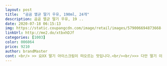 ```yaml
---
layout: post 
title:  "곰곰 멸균 딸기 우유, 190ml, 24개" 
description: 곰곰 멸균 딸기 우유, 19 ..
date: 2020-07-18 06:15:13 
img: https://static.coupangcdn.com/image/retail/images/579006694873668-615e91d6-0a15-4caf-ad80-43a94cf3c5e9.jpg 
linkUrl: http://me2.do/xtbxhDJf 
categories: [1003] 
color: 006064 
price: 9210 
author: brandMaster 
cont: <br/> >> 요XX 딸기 아이스크림이 떠오르는 맛입니다.<br/><br/>>> 다만 딸기 이미지가 인위적이라서 어릴 때 먹던 불량식품 이미지가 함께 떠오릅니다.<br/><br/>>> 오후에 당 떨어졌을 때 부담 없이 마시기 편합니다.<br/><br/>>> 타 멸균 팩 우유를 가방에 넣어 다니다가 터진 적이 몇 번 있었는데, 이 제품은 전혀 그렇지 않았습니다.<br/><br/>>> 한 팩을 다 마시면 당이 확 채워지더군요.<br/><br/>곰곰 멸균 딸기우유 후기<br/><br/> - 190ml라 성인이 간식으로 마시기 적당한 사이즈입니다.<br/><br/><br/> - gomgom 딸기 우유 패키지가 튼튼한 편이라고 느꼈습니다.<br/><br/><br/> - gomgom 딸기 우유 패키지는 보자마자 딸기 우유가 떠오르게 디자인되어 있습니다.<br/><br/><br/> - 단 것을 좋아하는 저에게 gomgom 딸기 우유는 인위적인 달작지근함이 많이 느껴졌습니다.<br/><br/><br/> - 딸기 우유 텍스처가 약간 걸쭉한 두유와 비슷합니다.<br/><br/><br/> - 딸기 우유를 컵에 따라 보았는데, 색이 거의 없는 편입니다.<br/><br/><br/> - 마시자마자 그동안 접했던 딸기 우유와 비슷하다는 생각이 들었습니다.<br/><br/><br/> - 전반적으로 무난했습니다.<br/><br/><br/> - 한 번에 많이 마시지는 못할 것 같고, 간혹 당 떨어졌을 때 충전용으로만 마실 예정입니다.<br/><br/> 
---
```

 
